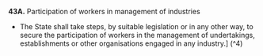 **43A.** Participation of workers in management of industries
- The State shall take steps, by suitable legislation or in any other way, to secure the participation of workers in the management of undertakings, establishments or other organisations engaged in any industry.] (^4) 